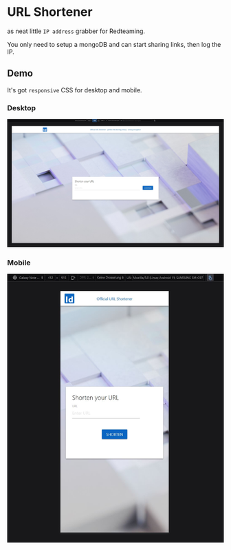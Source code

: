 # URL Shortener
as neat little `IP address` grabber for Redteaming. 

You only need to setup a mongoDB and can start sharing links, then log the IP.

## Demo
It's got `responsive` CSS for desktop and mobile.

### Desktop
![](urls.jpg)

### Mobile
![](urls_mob.jpg)



